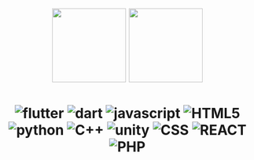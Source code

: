 

<h1 align="center">
<img height="150em" src="https://github-readme-stats-eight-theta.vercel.app/api?username=jg-moren&theme=gotham&include_all_commits=true&count_private=true&hide=issues,contribs&show_icons=true" alt=""/>
<img height="150em" src="https://github-readme-stats-eight-theta.vercel.app/api/top-langs/?username=jg-moren&layout=compact&theme=gotham" alt=""/>


</h1>
<h1 align="center">
<img src="https://img.shields.io/badge/Flutter-02569B?style=for-the-badge&logo=flutter&logoColor=white" alt="flutter"/>
<img src="https://img.shields.io/badge/Dart-0175C2?style=for-the-badge&logo=dart&logoColor=white" alt="dart"/>
<img src="https://img.shields.io/badge/JavaScript-F7DF1E?style=for-the-badge&logo=javascript&logoColor=black" alt="javascript"/>
<img src="https://img.shields.io/badge/HTML-239120?style=for-the-badge&logo=html5&logoColor=white" alt="HTML5"
<img src="https://img.shields.io/badge/CSS3-1572B6?style=for-the-badge&logo=css3&logoColor=white" alt="CSS3"/>
<img src="https://img.shields.io/badge/Python-14354C?style=for-the-badge&logo=python&logoColor=white" alt="python"/>
<img src="https://img.shields.io/badge/C%2B%2B-00599C?style=for-the-badge&logo=c%2B%2B&logoColor=white" alt="C++"/>
<img src="https://img.shields.io/badge/Unity-100000?style=for-the-badge&logo=unity&logoColor=white" alt="unity"/>
<img src="https://img.shields.io/badge/CSS-239120?&style=for-the-badge&logo=css3&logoColor=white" alt="CSS"/>
<img src="https://img.shields.io/badge/React-20232A?style=for-the-badge&logo=react&logoColor=61DAFB" alt="REACT"/>
<img src="https://img.shields.io/badge/PHP-777BB4?style=for-the-badge&logo=php&logoColor=white" alt="PHP"/>

</h1>




